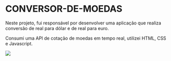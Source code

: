 # CONVERSOR-DE-MOEDAS
<p> Neste projeto, fui responsável por desenvolver uma aplicação que realiza conversão de real para dólar e de real para euro.</p>
<p>Consumi uma API de cotação de moedas em tempo real, utilizei HTML, CSS e Javascript.</p>
<img src="assets/conversor.jpg"/>
